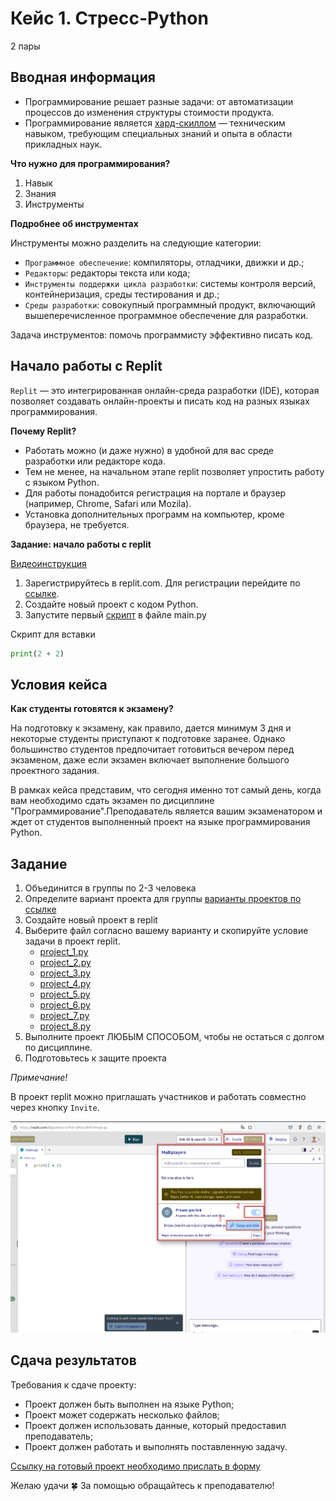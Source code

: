 # Кейс 1. Стресс-Python
2 пары
<!-- [Презентация кейса]() -->

## Вводная информация

* Программирование решает разные задачи: от автоматизации процессов до изменения структуры стоимости продукта.
* Программирование является [хард-скиллом](https://spectrumdata.ru/blog/proverka-soiskatelya/soft-skills-i-hard-skills-chto-eto-takoe-i-kak-ikh-otsenit/) — техническим навыком, требующим специальных знаний и опыта в области прикладных наук.

**Что нужно для программирования?**

1. Навык
2. Знания
3. Инструменты

**Подробнее об инструментах**

Инструменты можно разделить на следующие категории:

* `Программное обеспечение`: компиляторы, отладчики, движки и др.;
* `Редакторы`: редакторы текста или кода;
* `Инструменты поддержки цикла разработки`: системы контроля версий, контейнеризация, среды тестирования и др.;
* `Среды разработки`: совокупный программный продукт, включающий вышеперечисленное программное обеспечение для разработки.

Задача инструментов: помочь программисту эффективно писать код.

## Начало работы с Replit

`Replit` — это интегрированная онлайн-среда разработки (IDE), которая позволяет создавать онлайн-проекты и писать код на разных языках программирования.

**Почему Replit?**

* Работать можно (и даже нужно) в удобной для вас среде разработки или редакторе кода.
* Тем не менее, на начальном этапе replit позволяет упростить работу с языком Python.
* Для работы понадобится регистрация на портале и браузер (например, Chrome, Safari или Mozila).
* Установка дополнительных программ на компьютер, кроме браузера, не требуется.

**Задание: начало работы с replit**

[Видеоинструкция](https://www.youtube.com/embed/tHOyDVBxBvU?si=Z7BiY2hGEDna2RiM)

1. Зарегистрируйтесь в replit.com. Для регистрации перейдите по [ссылке](https://replit.com/).
2. Создайте новый проект с кодом Python.
3. Запустите первый [скрипт](https://blog.skillfactory.ru/glossary/skript/) в файле main.py

Скрипт для вставки
```Python
print(2 + 2)
```

## Условия кейса

**Как студенты готовятся к экзамену?**

На подготовку к экзамену, как правило, дается минимум 3 дня и некоторые студенты приступают к подготовке заранее. Однако большинство студентов предпочитает готовиться вечером перед экзаменом, даже если экзамен включает выполнение большого проектного задания.

В рамках кейса представим, что сегодня именно тот самый день, когда вам необходимо сдать экзамен по дисциплине "Программирование".Преподаватель является вашим экзаменатором и ждет от студентов выполненный проект на языке программирования Python.

## Задание

1. Объединится в группы по 2-3 человека
2. Определите вариант проекта для группы
   [варианты проектов по ссылке](https://docs.google.com/spreadsheets/d/1NA14YElz6Jfmcqx8Wv3Jef1nThxuUeKgljbuVWBeqfk/edit?usp=sharing)
3. Создайте новый проект в replit
4. Выберите файл согласно вашему варианту и скопируйте условие задачи в проект replit.
   * [project_1.py](project_1.py)
   * [project_2.py](project_2.py)
   * [project_3.py](project_3.py)
   * [project_4.py](project_4.py)
   * [project_5.py](project_5.py)
   * [project_6.py](project_6.py)
   * [project_7.py](project_7.py)
   * [project_8.py](project_8.py)
5. Выполните проект ЛЮБЫМ СПОСОБОМ, чтобы не остаться с долгом по дисциплине.
6. Подготовьтесь к защите проекта

_Примечание!_

В проект replit можно приглашать участников и работать совместно через кнопку `Invite`.

![replit1](img/replit1.png)

## Сдача результатов

Требования к сдаче проекту:

* Проект должен быть выполнен на языке Python;
* Проект может содержать несколько файлов;
* Проект должен использовать данные, который предоставил преподаватель;
* Проект должен работать и выполнять поставленную задачу.

[Ссылку на готовый проект необходимо прислать в форму](https://forms.yandex.ru/cloud/66d7d7d83e9d0827749b5db0/)

Желаю удачи 🍀
За помощью обращайтесь к преподавателю!
